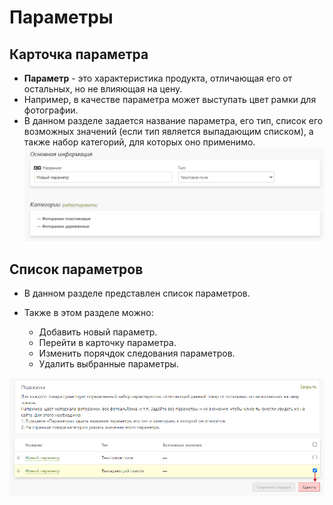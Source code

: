 # Параметры

## Карточка параметра
* __Параметр__ - это характеристика продукта, отличающая его от остальных, но не влияющая на цену.
* Например, в качестве параметра может выступать цвет рамки для фотографии. 
* В данном разделе задается название параметра, его тип, список его возможных значений (если тип является выпадающим списком), а также набор категорий, для которых оно применимо.
![](../_media/shop/shop18.png ':size=70%')

## Список параметров
* В данном разделе представлен список параметров.

 * Также в этом разделе можно:
    + Добавить новый параметр.
    + Перейти в карточку параметра.
    + Изменить порячдок следования параметров.
    + Удалить выбранные параметры.

![](../_media/shop/shop19.png ':size=70%')